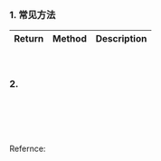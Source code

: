 # 



<br>
<br>

### 1. 常见方法
| Return | Method | Description | 
| :-: | :-: | :-: | 

<br>

### 2. 
&emsp;

<br>
<br>

Refernce:
[]()
